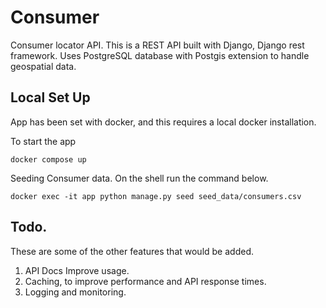 # Consumer
Consumer locator API. This is a REST API built with Django, Django rest framework. Uses PostgreSQL database with Postgis extension to handle geospatial data.


## Local Set Up
App has been set with docker, and this requires a local docker installation.

To start the app

```docker compose up```

Seeding Consumer data. On the shell run the command below.

```docker exec -it app python manage.py seed seed_data/consumers.csv```




## Todo.

These are some of the other features that would be added.

1. API Docs Improve usage.
2. Caching, to improve performance and API response times.
3. Logging and monitoring.

